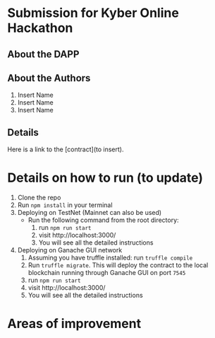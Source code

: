# Submission for Kyber Online Hackathon

##  About the DAPP

<to fill in>

## About the Authors

1. Insert Name
2. Insert Name
3. Insert Name


## Details 

Here is a link to the [contract](to insert).

# Details on how to run (to update)

1. Clone the repo
2. Run `npm install` in your terminal
3. Deploying on TestNet (Mainnet can also be used)
    * Run the following command from the root directory:
        1. run `npm run start`
        2. visit http://localhost:3000/
        3. You will see all the detailed instructions
4. Deploying on Ganache GUI network
    1. Assuming you have truffle installed: run `truffle compile`
    2. Run `truffle migrate`.  This will deploy the contract to the local blockchain running through Ganache GUI on port `7545` 
    3. run `npm run start`
    4. visit http://localhost:3000/
    5. You will see all the detailed instructions

# Areas of improvement

